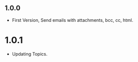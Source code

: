 ## 1.0.0

- First Version, Send emails with attachments, bcc, cc, html.

# 1.0.1

- Updating Topics.
